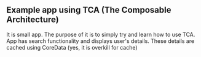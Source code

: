 ## Example app using TCA (The Composable Architecture)

It is small app. The purpose of it is to simply try and learn how to use TCA. 
App has search functionality and displays user's details. These details are cached using CoreData (yes, it is overkill for cache)




